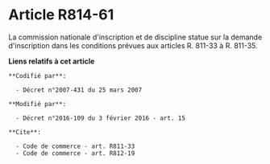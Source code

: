# Article R814-61

La commission nationale d'inscription et de discipline statue sur la demande d'inscription dans les conditions prévues aux
articles R. 811-33 à R. 811-35.

**Liens relatifs à cet article**

	**Codifié par**:

	  - Décret n°2007-431 du 25 mars 2007

	**Modifié par**:

	  - Décret n°2016-109 du 3 février 2016 - art. 15

	**Cite**:

	  - Code de commerce - art. R811-33
	  - Code de commerce - art. R812-19
